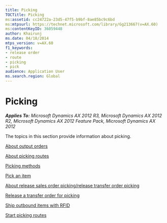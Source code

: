 ```yaml
---
title: Picking
TOCTitle: Picking
ms:assetid: cc24722a-23d5-47f5-b9bf-8ae85bc9c6bd
ms:mtpsurl: https://technet.microsoft.com/library/Gg213667(v=AX.60)
ms:contentKeyID: 36059448
author: Khairunj
ms.date: 04/18/2014
mtps_version: v=AX.60
f1_keywords:
- release order
- route
- picking
- pick
audience: Application User
ms.search.region: Global
---
```


# Picking 


_**Applies To:** Microsoft Dynamics AX 2012 R3, Microsoft Dynamics AX 2012 R2, Microsoft Dynamics AX 2012 Feature Pack, Microsoft Dynamics AX 2012_

The topics in this section provide information about picking.

[About output orders](about-output-orders.md)

[About picking routes](about-picking-routes.md)

[Picking methods](picking-methods.md)

[Pick an item](pick-an-item.md)

[About release sales order picking/release transfer order picking](about-release-sales-order-picking-release-transfer-order-picking.md)

[Release a transfer order for picking](release-a-transfer-order-for-picking.md)

[Ship outbound items with RFID](ship-outbound-items-with-rfid.md)

[Start picking routes](start-picking-routes.md)

  


